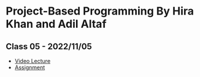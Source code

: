 # Project-Based Programming By Hira Khan and Adil Altaf

## Class 05 - 2022/11/05

- [Video Lecture](https://youtu.be/0oBHzmtGDBM)
- [Assignment](../assignments/class_05-20221105/)
